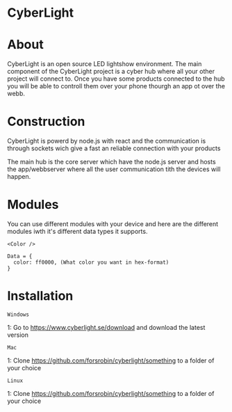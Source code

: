 # CyberLight

# About

CyberLight is an open source LED lightshow environment.
The main component of the CyberLight project is a cyber hub where all your other project will connect to.
Once you have some products connected to the hub you will be able to controll them over your phone thourgh an app ot over the webb.

# Construction

CyberLight is powerd by node.js with react and the communication is through sockets wich give a fast an reliable connection with your products

The main hub is the core server which have the node.js server and hosts the app/webbserver where all the user communication tith the devices will happen.

# Modules

You can use different modules with your device and here are the different modules iwth it's different data types it supports.
````
<Color />

Data = {
  color: ff0000, (What color you want in hex-format)
}
````

# Installation

````
Windows
````
1: Go to https://www.cyberlight.se/download and download the latest version

````
Mac
````
1: Clone https://github.com/forsrobin/cyberlight/something to a folder of your choice

````
Linux
````
1: Clone https://github.com/forsrobin/cyberlight/something to a folder of your choice
